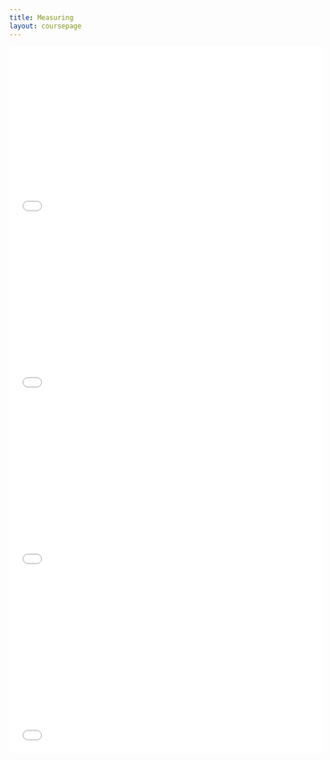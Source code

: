 ```yaml
---
title: Measuring
layout: coursepage
---
```


<iframe width="560" height="315" src="//www.youtube.com/embed/bF3OyQ3HwfU" frameborder="0" allowfullscreen></iframe>

<iframe width="560" height="315" src="//www.youtube.com/embed/qIfo_-d82Co" frameborder="0" allowfullscreen></iframe>

<iframe width="560" height="315" src="//www.youtube.com/embed/hUIgAu3QQWQ" frameborder="0" allowfullscreen></iframe>

<iframe width="560" height="315" src="//www.youtube.com/embed/Zink6v6TXk4" frameborder="0" allowfullscreen></iframe>
